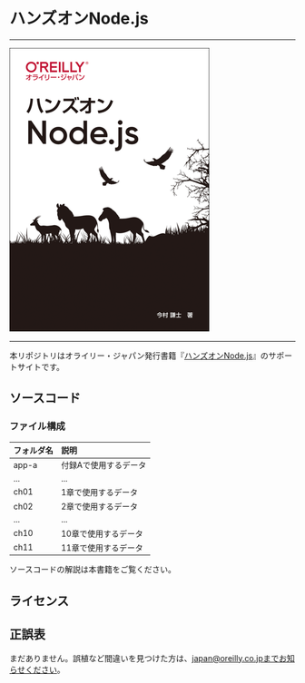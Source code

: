 # ハンズオンNode.js

---

![表紙](hands-on-nodejs.png)

---

本リポジトリはオライリー・ジャパン発行書籍『[ハンズオンNode.js](https://www.oreilly.co.jp/books/9784873119236/)』のサポートサイトです。

## ソースコード

### ファイル構成

|フォルダ名 |説明                   |
|:--        |:--                    |
|app-a      |付録Aで使用するデータ  |
|...        |...                    |
|ch01       |1章で使用するデータ    |
|ch02       |2章で使用するデータ    |
|...        |...                    |
|ch10       |10章で使用するデータ   |
|ch11       |11章で使用するデータ   |

ソースコードの解説は本書籍をご覧ください。

## ライセンス

## 正誤表

まだありません。誤植など間違いを見つけた方は、japan@oreilly.co.jpまでお知らせください。
